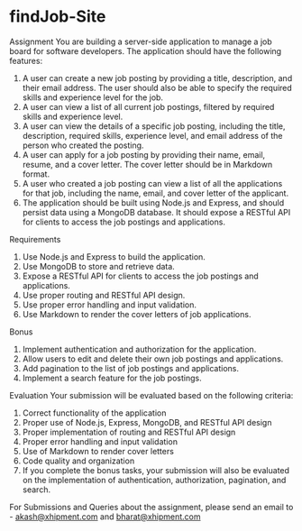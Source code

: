 # findJob-Site
Assignment
You are building a server-side application to manage a job board for software developers. The application should have the following features:

1.	A user can create a new job posting by providing a title, description, and their email address. The user should also be able to specify the required skills and experience level for the job.
2.	A user can view a list of all current job postings, filtered by required skills and experience level.
3.	A user can view the details of a specific job posting, including the title, description, required skills, experience level, and email address of the person who created the posting.
4.	A user can apply for a job posting by providing their name, email, resume, and a cover letter. The cover letter should be in Markdown format.
5.	A user who created a job posting can view a list of all the applications for that job, including the name, email, and cover letter of the applicant.
6.	The application should be built using Node.js and Express, and should persist data using a MongoDB database. It should expose a RESTful API for clients to access the job postings and applications.

Requirements
1.	Use Node.js and Express to build the application.
2.	Use MongoDB to store and retrieve data.
3.	Expose a RESTful API for clients to access the job postings and applications.
4.	Use proper routing and RESTful API design.
5.	Use proper error handling and input validation.
6.	Use Markdown to render the cover letters of job applications.

Bonus
1.	Implement authentication and authorization for the application.
2.	Allow users to edit and delete their own job postings and applications.
3.	Add pagination to the list of job postings and applications.
4.	Implement a search feature for the job postings.

Evaluation
Your submission will be evaluated based on the following criteria:

1.	Correct functionality of the application
2.	Proper use of Node.js, Express, MongoDB, and RESTful API design
3.	Proper implementation of routing and RESTful API design
4.	Proper error handling and input validation
5.	Use of Markdown to render cover letters
6.	Code quality and organization
7.	If you complete the bonus tasks, your submission will also be evaluated on the implementation of authentication, authorization, pagination, and search.

For Submissions and Queries about the assignment, please send an email to -  akash@xhipment.com and bharat@xhipment.com 
